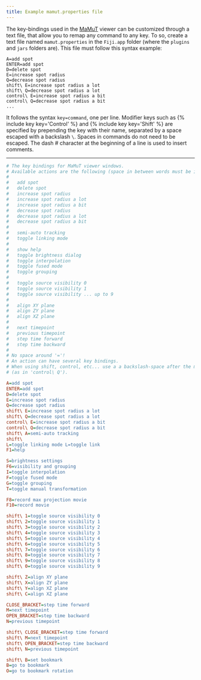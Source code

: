 ```yaml
---
title: Example mamut.properties file
---
```


The key-bindings used in the [MaMuT](/plugins/mamut) viewer can be customized through a text file, that allow you to remap any command to any key. To so, create a text file named `mamut.properties` in the `Fiji.app` folder (where the `plugins` and `jars` folders are). This file must follow this syntax example:

```
A=add spot
ENTER=add spot
D=delete spot
E=increase spot radius
Q=decrease spot radius
shift\ E=increase spot radius a lot
shift\ Q=decrease spot radius a lot
control\ E=increase spot radius a bit
control\ Q=decrease spot radius a bit
...
```

It follows the syntax `key=command`, one per line. Modifier keys such as {% include key key='Control' %} and {% include key key='Shift' %} are specified by prepending the key with their name, separated by a space escaped with a backslash `\`. Spaces in commands do not need to be escaped. The dash # character at the beginning of a line is used to insert comments.


____________________________________

```ini
# The key bindings for MaMuT viewer windows.
# Available actions are the following (space in between words must be included):
#   
#   add spot
#   delete spot
#   increase spot radius
#   increase spot radius a lot
#   increase spot radius a bit
#   decrease spot radius
#   decrease spot radius a lot
#   decrease spot radius a bit
#
#   semi-auto tracking
#   toggle linking mode
#
#   show help
#   toggle brightness dialog
#   toggle interpolation
#   toggle fused mode
#   toggle grouping
#
#   toggle source visibility 0
#   toggle source visibility 1
#   toggle source visibility ... up to 9
#
#   align XY plane
#   align ZY plane
#   align XZ plane
#
#   next timepoint
#   previous timepoint
#   step time forward
#   step time backward
#
# No space around '='!
# An action can have several key bindings.
# When using shift, control, etc... use a a backslash-space after the modifier
# (as in 'control\ Q').

A=add spot 
ENTER=add spot 
D=delete spot 
E=increase spot radius 
Q=decrease spot radius 
shift\ E=increase spot radius a lot 
shift\ Q=decrease spot radius a lot 
control\ E=increase spot radius a bit 
control\ Q=decrease spot radius a bit 
shift\ A=semi-auto tracking 
shift\ 
L=toggle linking mode L=toggle link 
F1=help

S=brightness settings 
F6=visibility and grouping 
I=toggle interpolation 
F=toggle fused mode 
G=toggle grouping 
T=toggle manual transformation

F8=record max projection movie 
F10=record movie

shift\ 1=toggle source visibility 0 
shift\ 2=toggle source visibility 1 
shift\ 3=toggle source visibility 2 
shift\ 4=toggle source visibility 3 
shift\ 5=toggle source visibility 4 
shift\ 6=toggle source visibility 5 
shift\ 7=toggle source visibility 6 
shift\ 8=toggle source visibility 7 
shift\ 9=toggle source visibility 8 
shift\ 0=toggle source visibility 9

shift\ Z=align XY plane 
shift\ X=align ZY plane 
shift\ Y=align XZ plane 
shift\ C=align XZ plane

CLOSE_BRACKET=step time forward 
M=next timepoint 
OPEN_BRACKET=step time backward 
N=previous timepoint

shift\ CLOSE_BRACKET=step time forward 
shift\ M=next timepoint 
shift\ OPEN_BRACKET=step time backward 
shift\ N=previous timepoint

shift\ B=set bookmark 
B=go to bookmark 
O=go to bookmark rotation
```
